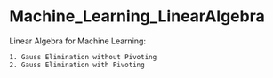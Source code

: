 # Machine_Learning_LinearAlgebra
Linear Algebra for Machine Learning: </br>

    1. Gauss Elimination without Pivoting 
    2. Gauss Elimination with Pivoting

